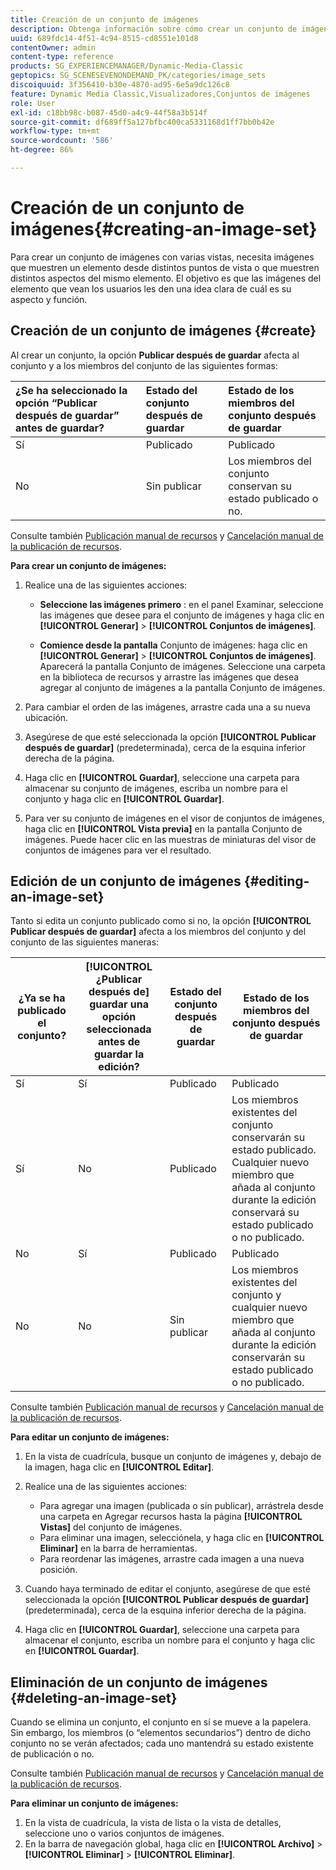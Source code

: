 ```yaml
---
title: Creación de un conjunto de imágenes
description: Obtenga información sobre cómo crear un conjunto de imágenes.
uuid: 689fdc14-4f51-4c94-8515-cd8551e101d8
contentOwner: admin
content-type: reference
products: SG_EXPERIENCEMANAGER/Dynamic-Media-Classic
geptopics: SG_SCENESEVENONDEMAND_PK/categories/image_sets
discoiquuid: 3f356410-b30e-4870-ad95-6e5a9dc126c8
feature: Dynamic Media Classic,Visualizadores,Conjuntos de imágenes
role: User
exl-id: c18bb98c-b087-45d0-a4c9-44f58a3b514f
source-git-commit: df689ff5a127bfbc400ca5331168d1ff7bb0b42e
workflow-type: tm+mt
source-wordcount: '586'
ht-degree: 86%

---
```


# Creación de un conjunto de imágenes{#creating-an-image-set}

Para crear un conjunto de imágenes con varias vistas, necesita imágenes que muestren un elemento desde distintos puntos de vista o que muestren distintos aspectos del mismo elemento. El objetivo es que las imágenes del elemento que vean los usuarios les den una idea clara de cuál es su aspecto y función.

## Creación de un conjunto de imágenes {#create}

Al crear un conjunto, la opción **Publicar después de guardar** afecta al conjunto y a los miembros del conjunto de las siguientes formas:

| ¿Se ha seleccionado la opción “Publicar después de guardar” antes de guardar? | Estado del conjunto después de guardar | Estado de los miembros del conjunto después de guardar |
|:--- |:--- |:--- |
| Sí | Publicado | Publicado |
| No | Sin publicar | Los miembros del conjunto conservan su estado publicado o no. |

Consulte también [Publicación manual de recursos](publishing-files.md#manually_publishing_assets) y [Cancelación manual de la publicación de recursos](publishing-files.md#manually_unpublishing_assets).

**Para crear un conjunto de imágenes:**

1. Realice una de las siguientes acciones:

   * **Seleccione las imágenes primero** : en el panel Examinar, seleccione las imágenes que desee para el conjunto de imágenes y haga clic en  **[!UICONTROL Generar]**  >  **[!UICONTROL Conjuntos de imágenes]**.

   * **Comience desde la pantalla**  Conjunto de imágenes: haga clic en  **[!UICONTROL Generar]**  >  **[!UICONTROL Conjuntos de imágenes]**. Aparecerá la pantalla Conjunto de imágenes. Seleccione una carpeta en la biblioteca de recursos y arrastre las imágenes que desea agregar al conjunto de imágenes a la pantalla Conjunto de imágenes.

1. Para cambiar el orden de las imágenes, arrastre cada una a su nueva ubicación.
1. Asegúrese de que esté seleccionada la opción **[!UICONTROL Publicar después de guardar]** (predeterminada), cerca de la esquina inferior derecha de la página.
1. Haga clic en **[!UICONTROL Guardar]**, seleccione una carpeta para almacenar su conjunto de imágenes, escriba un nombre para el conjunto y haga clic en **[!UICONTROL Guardar]**.
1. Para ver su conjunto de imágenes en el visor de conjuntos de imágenes, haga clic en **[!UICONTROL Vista previa]** en la pantalla Conjunto de imágenes. Puede hacer clic en las muestras de miniaturas del visor de conjuntos de imágenes para ver el resultado.

## Edición de un conjunto de imágenes {#editing-an-image-set}

Tanto si edita un conjunto publicado como si no, la opción **[!UICONTROL Publicar después de guardar]** afecta a los miembros del conjunto y del conjunto de las siguientes maneras:

| ¿Ya se ha publicado el conjunto? | **[!UICONTROL ¿Publicar después de]** guardar una opción seleccionada antes de guardar la edición? | Estado del conjunto después de guardar | Estado de los miembros del conjunto después de guardar |
|--- |--- |--- |--- |
| Sí | Sí | Publicado | Publicado |
| Sí | No | Publicado | Los miembros existentes del conjunto conservarán su estado publicado. Cualquier nuevo miembro que añada al conjunto durante la edición conservará su estado publicado o no publicado. |
| No | Sí | Publicado | Publicado |
| No | No | Sin publicar | Los miembros existentes del conjunto y cualquier nuevo miembro que añada al conjunto durante la edición conservarán su estado publicado o no publicado. |

Consulte también [Publicación manual de recursos](publishing-files.md#manually_publishing_assets) y [Cancelación manual de la publicación de recursos](publishing-files.md#manually_unpublishing_assets).

**Para editar un conjunto de imágenes:**

1. En la vista de cuadrícula, busque un conjunto de imágenes y, debajo de la imagen, haga clic en **[!UICONTROL Editar]**.
1. Realice una de las siguientes acciones:

   * Para agregar una imagen (publicada o sin publicar), arrástrela desde una carpeta en Agregar recursos hasta la página **[!UICONTROL Vistas]** del conjunto de imágenes.
   * Para eliminar una imagen, selecciónela, y haga clic en **[!UICONTROL Eliminar]** en la barra de herramientas.
   * Para reordenar las imágenes, arrastre cada imagen a una nueva posición.

1. Cuando haya terminado de editar el conjunto, asegúrese de que esté seleccionada la opción **[!UICONTROL Publicar después de guardar]** (predeterminada), cerca de la esquina inferior derecha de la página.
1. Haga clic en **[!UICONTROL Guardar]**, seleccione una carpeta para almacenar el conjunto, escriba un nombre para el conjunto y haga clic en **[!UICONTROL Guardar]**.

## Eliminación de un conjunto de imágenes {#deleting-an-image-set}

Cuando se elimina un conjunto, el conjunto en sí se mueve a la papelera. Sin embargo, los miembros (o “elementos secundarios”) dentro de dicho conjunto no se verán afectados; cada uno mantendrá su estado existente de publicación o no.

Consulte también [Publicación manual de recursos](publishing-files.md#manually_publishing_assets) y [Cancelación manual de la publicación de recursos](publishing-files.md#manually_unpublishing_assets).

**Para eliminar un conjunto de imágenes:**

1. En la vista de cuadrícula, la vista de lista o la vista de detalles, seleccione uno o varios conjuntos de imágenes.
1. En la barra de navegación global, haga clic en **[!UICONTROL Archivo]** > **[!UICONTROL Eliminar]** > **[!UICONTROL Eliminar]**.
